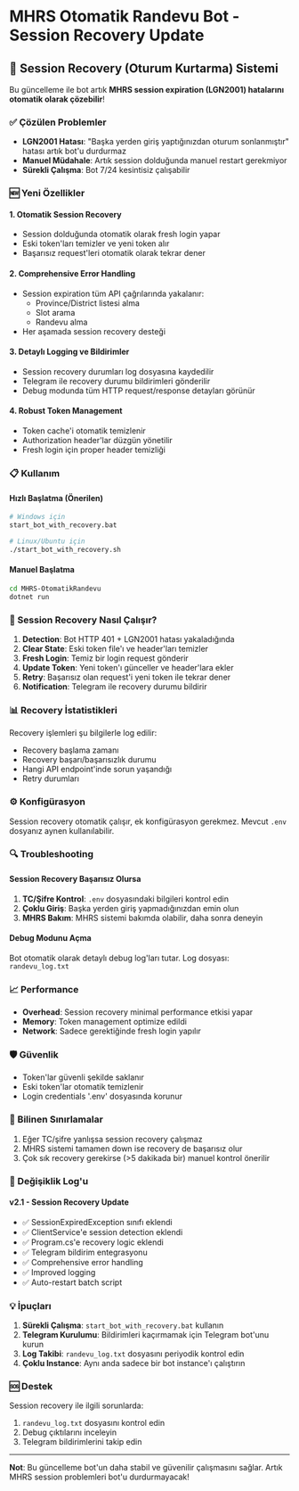 # MHRS Otomatik Randevu Bot - Session Recovery Update

## 🔄 Session Recovery (Oturum Kurtarma) Sistemi

Bu güncelleme ile bot artık **MHRS session expiration (LGN2001) hatalarını otomatik olarak çözebilir**!

### ✅ Çözülen Problemler

- **LGN2001 Hatası**: "Başka yerden giriş yaptığınızdan oturum sonlanmıştır" hatası artık bot'u durdurmaz
- **Manuel Müdahale**: Artık session dolduğunda manuel restart gerekmiyor
- **Sürekli Çalışma**: Bot 7/24 kesintisiz çalışabilir

### 🆕 Yeni Özellikler

#### 1. Otomatik Session Recovery
- Session dolduğunda otomatik olarak fresh login yapar
- Eski token'ları temizler ve yeni token alır
- Başarısız request'leri otomatik olarak tekrar dener

#### 2. Comprehensive Error Handling
- Session expiration tüm API çağrılarında yakalanır:
  - Province/District listesi alma
  - Slot arama
  - Randevu alma
- Her aşamada session recovery desteği

#### 3. Detaylı Logging ve Bildirimler
- Session recovery durumları log dosyasına kaydedilir
- Telegram ile recovery durumu bildirimleri gönderilir
- Debug modunda tüm HTTP request/response detayları görünür

#### 4. Robust Token Management
- Token cache'i otomatik temizlenir
- Authorization header'lar düzgün yönetilir
- Fresh login için proper header temizliği

### 📋 Kullanım

#### Hızlı Başlatma (Önerilen)
```bash
# Windows için
start_bot_with_recovery.bat

# Linux/Ubuntu için
./start_bot_with_recovery.sh
```

#### Manuel Başlatma
```bash
cd MHRS-OtomatikRandevu
dotnet run
```

### 🔧 Session Recovery Nasıl Çalışır?

1. **Detection**: Bot HTTP 401 + LGN2001 hatası yakaladığında
2. **Clear State**: Eski token file'ı ve header'ları temizler
3. **Fresh Login**: Temiz bir login request gönderir
4. **Update Token**: Yeni token'ı günceller ve header'lara ekler
5. **Retry**: Başarısız olan request'i yeni token ile tekrar dener
6. **Notification**: Telegram ile recovery durumu bildirir

### 📊 Recovery İstatistikleri

Recovery işlemleri şu bilgilerle log edilir:
- Recovery başlama zamanı
- Recovery başarı/başarısızlık durumu
- Hangi API endpoint'inde sorun yaşandığı
- Retry durumları

### ⚙️ Konfigürasyon

Session recovery otomatik çalışır, ek konfigürasyon gerekmez. Mevcut `.env` dosyanız aynen kullanılabilir.

### 🔍 Troubleshooting

#### Session Recovery Başarısız Olursa
1. **TC/Şifre Kontrol**: `.env` dosyasındaki bilgileri kontrol edin
2. **Çoklu Giriş**: Başka yerden giriş yapmadığınızdan emin olun
3. **MHRS Bakım**: MHRS sistemi bakımda olabilir, daha sonra deneyin

#### Debug Modunu Açma
Bot otomatik olarak detaylı debug log'ları tutar. Log dosyası: `randevu_log.txt`

### 📈 Performance

- **Overhead**: Session recovery minimal performance etkisi yapar
- **Memory**: Token management optimize edildi
- **Network**: Sadece gerektiğinde fresh login yapılır

### 🛡️ Güvenlik

- Token'lar güvenli şekilde saklanır
- Eski token'lar otomatik temizlenir
- Login credentials '.env' dosyasında korunur

### 🐛 Bilinen Sınırlamalar

1. Eğer TC/şifre yanlışsa session recovery çalışmaz
2. MHRS sistemi tamamen down ise recovery de başarısız olur
3. Çok sık recovery gerekirse (>5 dakikada bir) manuel kontrol önerilir

### 📝 Değişiklik Log'u

#### v2.1 - Session Recovery Update
- ✅ SessionExpiredException sınıfı eklendi
- ✅ ClientService'e session detection eklendi
- ✅ Program.cs'e recovery logic eklendi
- ✅ Telegram bildirim entegrasyonu
- ✅ Comprehensive error handling
- ✅ Improved logging
- ✅ Auto-restart batch script

### 💡 İpuçları

1. **Sürekli Çalışma**: `start_bot_with_recovery.bat` kullanın
2. **Telegram Kurulumu**: Bildirimleri kaçırmamak için Telegram bot'unu kurun
3. **Log Takibi**: `randevu_log.txt` dosyasını periyodik kontrol edin
4. **Çoklu Instance**: Aynı anda sadece bir bot instance'ı çalıştırın

### 🆘 Destek

Session recovery ile ilgili sorunlarda:
1. `randevu_log.txt` dosyasını kontrol edin
2. Debug çıktılarını inceleyin
3. Telegram bildirimlerini takip edin

---

**Not**: Bu güncelleme bot'un daha stabil ve güvenilir çalışmasını sağlar. Artık MHRS session problemleri bot'u durdurmayacak!
